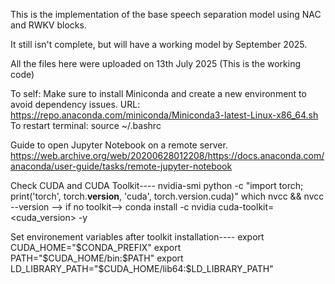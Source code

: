 This is the implementation of the base speech separation model using NAC and RWKV blocks.

It still isn't complete, but will have a working model by September 2025.

All the files here were uploaded on 13th July 2025 (This is the working code)

To self:
Make sure to install Miniconda and create a new environment to avoid dependency issues.
URL: https://repo.anaconda.com/miniconda/Miniconda3-latest-Linux-x86_64.sh
To restart terminal: source ~/.bashrc

Guide to open Jupyter Notebook on a remote server.
https://web.archive.org/web/20200628012208/https://docs.anaconda.com/anaconda/user-guide/tasks/remote-jupyter-notebook

Check CUDA and CUDA Toolkit----
nvidia-smi
python -c "import torch; print('torch', torch.__version__, 'cuda', torch.version.cuda)"
which nvcc && nvcc --version  --> if no toolkit--> conda install -c nvidia cuda-toolkit=<cuda_version> -y

Set environement variables after toolkit installation----
export CUDA_HOME="$CONDA_PREFIX"
export PATH="$CUDA_HOME/bin:$PATH"
export LD_LIBRARY_PATH="$CUDA_HOME/lib64:$LD_LIBRARY_PATH"

